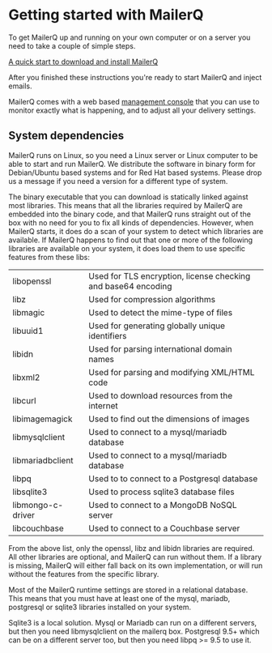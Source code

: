 # Getting started with MailerQ

To get MailerQ up and running on your own computer or on a server you
need to take a couple of simple steps.

[A quick start to download and install MailerQ](../../download)

After you finished these instructions you're ready to start MailerQ and inject emails.

MailerQ comes with a web based [management console](management-console)
that you can use to monitor exactly what is happening, and to adjust all
your delivery settings.

## System dependencies

MailerQ runs on Linux, so you need a Linux server or Linux computer to be
able to start and run MailerQ. We distribute the software in binary form for
Debian/Ubuntu based systems and for Red Hat based systems. Please drop us a
message if you need a version for a different type of system.

The binary executable that you can download is statically linked against most
libraries. This means that all the libraries required by MailerQ are embedded
into the binary code, and that MailerQ runs straight out of the box with no need
for you to fix all kinds of dependencies. However, when MailerQ starts, it does
do a scan of your system to detect which libraries are available. If MailerQ
happens to find out that one or more of the following libraries
are available on your system, it does load them to use specific features
from these libs:

<table>
    <tr>
        <td>libopenssl</td>
        <td>Used for TLS encryption, license checking and base64 encoding</td>
    </tr>
    <tr>
        <td>libz</td>
        <td>Used for compression algorithms</td>
    </tr>
    <tr>
        <td>libmagic</td>
        <td>Used to detect the mime-type of files</td>
    </tr>
    <tr>
        <td>libuuid1</td>
        <td>Used for generating globally unique identifiers</td>
    </tr>
    <tr>
        <td>libidn</td>
        <td>Used for parsing international domain names</td>
    </tr>
    <tr>
        <td>libxml2</td>
        <td>Used for parsing and modifying XML/HTML code</td>
    </tr>
    <tr>
        <td>libcurl</td>
        <td>Used to download resources from the internet</td>
    </tr>
    <tr>
        <td>libimagemagick</td>
        <td>Used to find out the dimensions of images</td>
    <tr>
        <td>libmysqlclient</td>
        <td>Used to connect to a mysql/mariadb database</td>
    </tr>
    <tr>
        <td>libmariadbclient</td>
        <td>Used to connect to a mysql/mariadb database</td>
    </tr>
    <tr>
        <td>libpq</td>
        <td>Used to to connect to a Postgresql database</td>
    </tr>
    <tr>
        <td>libsqlite3</td>
        <td>Used to process sqlite3 database files</td>
    </tr>
    <tr>
        <td>libmongo-c-driver</td>
        <td>Used to connect to a MongoDB NoSQL server</td>
    </tr>
    <tr>
        <td>libcouchbase</td>
        <td>Used to connect to a Couchbase server</td>
    </tr>
</table>

From the above list, only the openssl, libz and libidn libraries are required. All
other libraries are optional, and MailerQ can run without them. If a library
is missing, MailerQ will either fall back on its own implementation, or will
run without the features from the specific library.

Most of the MailerQ runtime settings are stored in a relational database.
This means that you must have at least one of the mysql, mariadb, postgresql
or sqlite3 libraries installed on your system.

Sqlite3 is a local solution. Mysql or Mariadb can run on a different servers, 
but then you need libmysqlclient on the mailerq box. Postgresql 9.5+ which 
can be on a different server too, but then you need libpq >= 9.5 to use it.
